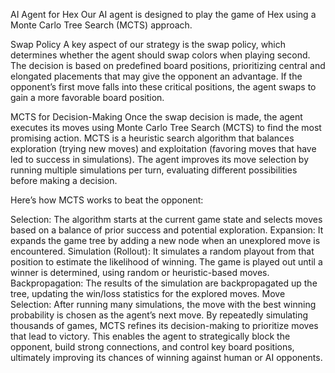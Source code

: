 AI Agent for Hex
Our AI agent is designed to play the game of Hex using a Monte Carlo Tree Search (MCTS) approach.

Swap Policy
A key aspect of our strategy is the swap policy, which determines whether the agent should swap colors when playing second. The decision is based on predefined board positions, prioritizing central and elongated placements that may give the opponent an advantage. If the opponent’s first move falls into these critical positions, the agent swaps to gain a more favorable board position.

MCTS for Decision-Making
Once the swap decision is made, the agent executes its moves using Monte Carlo Tree Search (MCTS) to find the most promising action. MCTS is a heuristic search algorithm that balances exploration (trying new moves) and exploitation (favoring moves that have led to success in simulations). The agent improves its move selection by running multiple simulations per turn, evaluating different possibilities before making a decision.

Here’s how MCTS works to beat the opponent:

Selection: The algorithm starts at the current game state and selects moves based on a balance of prior success and potential exploration.
Expansion: It expands the game tree by adding a new node when an unexplored move is encountered.
Simulation (Rollout): It simulates a random playout from that position to estimate the likelihood of winning. The game is played out until a winner is determined, using random or heuristic-based moves.
Backpropagation: The results of the simulation are backpropagated up the tree, updating the win/loss statistics for the explored moves.
Move Selection: After running many simulations, the move with the best winning probability is chosen as the agent’s next move.
By repeatedly simulating thousands of games, MCTS refines its decision-making to prioritize moves that lead to victory. This enables the agent to strategically block the opponent, build strong connections, and control key board positions, ultimately improving its chances of winning against human or AI opponents.

